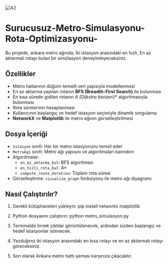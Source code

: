 ![A2](https://github.com/user-attachments/assets/94cd1f2e-dbdf-4beb-a789-0883d00158e7)
# Surucusuz-Metro-Simulasyonu-Rota-Optimizasyonu-
Bu projede, ankara metro ağında; İki istasyon arasındaki en hızlı, En az aktarmalı rotayı bulan bir simülasyon deneyimleyeceksiniz.

## Özellikler

- Metro hatlarının düğüm-temelli veri yapısıyla modellenmesi
- En az aktarma yapılan rotanın **BFS (Breadth-First Search)** ile bulunması
- En kısa sürede gidilen rotanın **A* (Dijkstra benzeri)** algoritmasıyla bulunması
- Rota sürelerinin hesaplanması
- Kullanıcının başlangıç ve hedef istasyon seçimiyle dinamik sorgulama
- **NetworkX** ve **Matplotlib** ile metro ağının görselleştirilmesi

## Dosya İçeriği

- `Istasyon` sınıfı: Her bir metro istasyonunu temsil eder
- `MetroAgi` sınıfı: Metro ağı yapısını ve algoritmaları barındırır
- Algoritmalar:
  - `en_az_aktarma_bul`: BFS algoritması
  - `en_hizli_rota_bul`: A* 
  - `compute_route_duration`: Toplam rota süresi
- Görselleştirme: `visualize_graph` fonksiyonu ile metro ağı diyagramı


## Nasıl Çalıştırılır?
1. Gerekli kütüphaneleri yükleyin:
pip install networkx matplotlib

2. Python dosyasını çalıştırın:
python metro_simulasyon.py

3. Terminalde örnek çıktılar görüntülenecek, ardından sizden başlangıç ve hedef istasyonlar istenecek.

4. Yazduğınız iki istasyon arasındaki en kısa rotayı ve en az aktarmalı rotayı göreceksiniz.

5. Son olarak Ankara metro hattı şeması karşınıza çıkacaktır.
